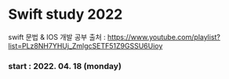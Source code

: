 # Swift study 2022
swift 문법 & IOS 개발 공부
출처 : https://www.youtube.com/playlist?list=PLz8NH7YHUj_ZmlgcSETF51Z9GSSU6Uioy
### start : 2022. 04. 18 (monday)
